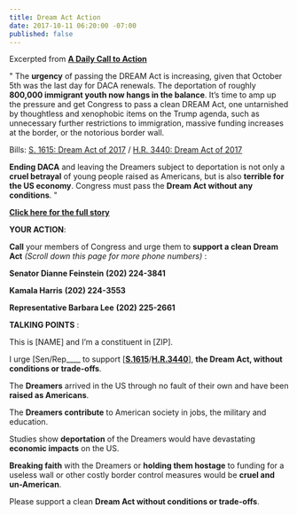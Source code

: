 ```yaml
---
title: Dream Act Action
date: 2017-10-11 06:20:00 -07:00
published: false
---
```


Excerpted from [**A Daily Call to Action**](https://www.theloyalopposition.net/mission-statement/) 

"  The **urgency** of passing the DREAM Act is increasing, given that October 5th was the last day for DACA renewals. The deportation of roughly **800,000 immigrant youth now hangs in the balance**. It’s time to amp up the pressure and get Congress to pass a clean DREAM Act, one untarnished by thoughtless and xenophobic items on the Trump agenda, such as unnecessary further restrictions to immigration, massive funding increases at the border, or the notorious border wall.

Bills: [S. 1615: Dream Act of 2017](https://www.congress.gov/bill/115th-congress/senate-bill/1615) / [H.R. 3440: Dream Act of 2017](https://www.congress.gov/bill/115th-congress/house-bill/3440)

  **Ending DACA** and leaving the Dreamers subject to deportation is not only a **cruel betrayal** of young people raised as Americans, but is also **terrible for the US economy**. Congress must pass the **Dream Act without any conditions**.  "

[**Click here for the full story**](https://www.theloyalopposition.net/daily-ctas/daily-call-action-october-6th-2017/?utm_source=3NoTrump&utm_campaign=12751bcc74-EMAIL_CAMPAIGN_2017_09_18&utm_medium=email&utm_term=0_f88185aec7-12751bcc74-76580211) 

**YOUR ACTION**:

**Call** your members of Congress and urge them to **support a clean Dream Act**  *(Scroll down this page for more phone numbers)* :

**Senator Dianne Feinstein**
**(202) 224-3841**


**Kamala Harris**
**(202) 224-3553**

**Representative Barbara Lee**
**(202) 225-2661**

**TALKING POINTS** :

This is [NAME] and I’m a constituent in [ZIP].

I urge [Sen/Rep____ to support [[**S.1615**](https://www.congress.gov/bill/115th-congress/senate-bill/1615)/[**H.R.3440**](https://www.congress.gov/bill/115th-congress/house-bill/3440)], **the Dream Act, without conditions or trade-offs**.

The **Dreamers** arrived in the US through no fault of their own and have been **raised as Americans**.

The **Dreamers contribute** to American society in jobs, the military and education.

Studies show **deportation** of the Dreamers would have devastating **economic impacts** on the US.

**Breaking faith** with the Dreamers or **holding them hostage** to funding for a useless wall or other costly border control measures would be **cruel and un-American**.

Please support a clean **Dream Act without conditions or trade-offs**.




